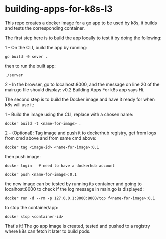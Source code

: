 # building-apps-for-k8s-l3
This repo creates a docker image for a go app to be used by k8s, it builds and tests the corresponding container.

The first step here is to build the app locally to test it by doing the following:

1 - On the CLI, build the app by running:

	go build -0 sever .

then to run the built app:

	./server  

2 - In the browser, go to localhost:8000, and the message on line 20 of the main.go file should display: v0.2 Building Apps For k8s app says Hi.


The second step is to build the Docker image and have it ready for when k8s will use it:

1 - Build the image using the CLI, replace <name-of-image> with a chosen name:

	docker build -t <name-for-image> .

2 - (Optional): Tag image and push it to dockerhub registry, get <image-id> from logs from cmd above and <name-for-image> from same cmd above:

	docker tag <image-id> <name-for-image>:0.1

then push image:

	docker login   # need to have a dockerhub account

	docker push <name-for-image>:0.1

the new image can be tested by running its container and going to localhost:8000 to check if the log message in main.go is displayed:

	docker run -d --rm -p 127.0.0.1:8000:8000/tcp f<name-for-image>:0.1

to stop the container/app:

	docker stop <container-id>

That's it! The go app image is created, tested and pushed to a registry where k8s can fetch it later to build pods.

